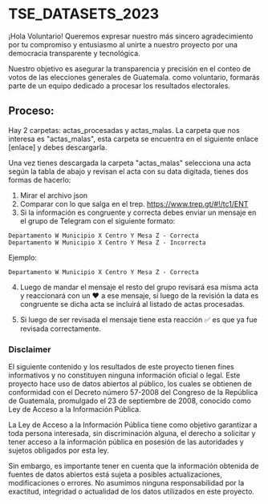 # TSE_DATASETS_2023
¡Hola Voluntario! Queremos expresar nuestro más sincero agradecimiento por tu compromiso y entusiasmo al unirte a nuestro proyecto por una democracia transparente y tecnológica.

Nuestro objetivo es asegurar la transparencia y precisión en el conteo de votos de las elecciones generales de Guatemala. como voluntario, formarás parte de un equipo dedicado a procesar los resultados electorales.

## Proceso:

Hay 2 carpetas: actas_procesadas y actas_malas.
La carpeta que nos interesa es "actas_malas", esta carpeta se encuentra en el siguiente enlace [enlace] y debes descargarla.

Una vez tienes descargada la carpeta "actas_malas" selecciona una acta según la tabla de abajo y revisan el acta con su data digitada, tienes dos formas de hacerlo:
1) Mirar el archivo json
2) Comparar con lo que salga en el trep. https://www.trep.gt/#!/tc1/ENT
3) Si la información es congruente y correcta debes enviar un mensaje en el grupo de Telegram con el siguiente formato:

```
Departamento W Municipio X Centro Y Mesa Z - Correcta
Departamento W Municipio X Centro Y Mesa Z - Incorrecta
```

Ejemplo:
```
Departamento W Municipio X Centro Y Mesa Z - Correcta
```

4) Luego de mandar el mensaje el resto del grupo revisará esa misma acta y reaccionará con un ❤️ a ese mensaje, si luego de la revisión la data es congruente se dicha acta se incluirá al listado de actas procesadas.

5) Si luego de ser revisada el mensaje tiene esta reacción ✅ es que ya fue revisada correctamente.


### Disclaimer
El siguiente contenido y los resultados de este proyecto tienen fines informativos y no constituyen ninguna información oficial o legal. Este proyecto hace uso de datos abiertos al público, los cuales se obtienen de conformidad con el Decreto número 57-2008 del Congreso de la República de Guatemala, promulgado el 23 de septiembre de 2008, conocido como Ley de Acceso a la Información Pública.

La Ley de Acceso a la Información Pública tiene como objetivo garantizar a toda persona interesada, sin discriminación alguna, el derecho a solicitar y tener acceso a la información pública en posesión de las autoridades y sujetos obligados por esta ley.

Sin embargo, es importante tener en cuenta que la información obtenida de fuentes de datos abiertos está sujeta a posibles actualizaciones, modificaciones o errores. No asumimos ninguna responsabilidad por la exactitud, integridad o actualidad de los datos utilizados en este proyecto.
